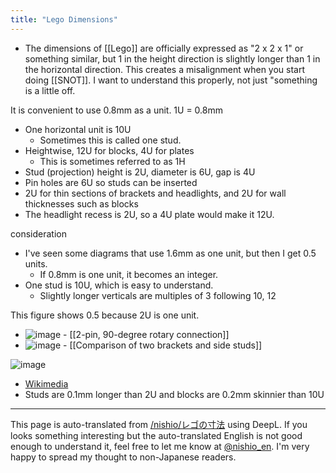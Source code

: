 ```yaml
---
title: "Lego Dimensions"
---
```


- The dimensions of [[Lego]] are officially expressed as "2 x 2 x 1" or something similar, but 1 in the height direction is slightly longer than 1 in the horizontal direction.
This creates a misalignment when you start doing [[SNOT]]. I want to understand this properly, not just "something is a little off.

It is convenient to use 0.8mm as a unit. 1U = 0.8mm
- One horizontal unit is 10U
    - Sometimes this is called one stud.
- Heightwise, 12U for blocks, 4U for plates
    - This is sometimes referred to as 1H
- Stud (projection) height is 2U, diameter is 6U, gap is 4U
- Pin holes are 6U so studs can be inserted
- 2U for thin sections of brackets and headlights, and 2U for wall thicknesses such as blocks
- The headlight recess is 2U, so a 4U plate would make it 12U.

consideration
- I've seen some diagrams that use 1.6mm as one unit, but then I get 0.5 units.
    - If 0.8mm is one unit, it becomes an integer.
- One stud is 10U, which is easy to understand.
    - Slightly longer verticals are multiples of 3 following 10, 12

This figure shows 0.5 because 2U is one unit.
- ![image](https://gyazo.com/224f42d9d4700144d866c20f9cfa30ba/thumb/1000)
        - [[2-pin, 90-degree rotary connection]]
- ![image](https://gyazo.com/be1ce7e641b1f08214cbffa390afaf31/thumb/1000)
        - [[Comparison of two brackets and side studs]]


![image](https://gyazo.com/ba7cc4cd21fa82f50cce0242fcad7e2f/thumb/1000)
- [Wikimedia](https://commons.m.wikimedia.org/wiki/File:Lego_dimensions.svg)
- Studs are 0.1mm longer than 2U and blocks are 0.2mm skinnier than 10U

---
This page is auto-translated from [/nishio/レゴの寸法](https://scrapbox.io/nishio/レゴの寸法) using DeepL. If you looks something interesting but the auto-translated English is not good enough to understand it, feel free to let me know at [@nishio_en](https://twitter.com/nishio_en). I'm very happy to spread my thought to non-Japanese readers.
